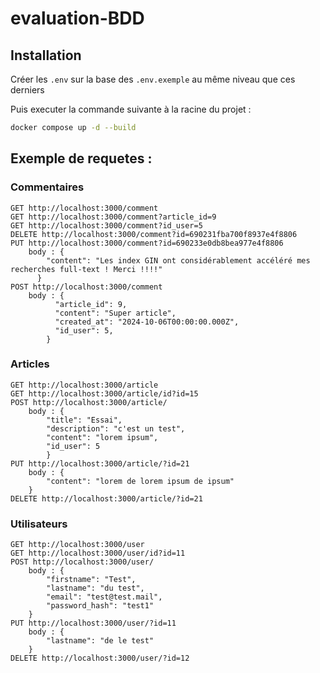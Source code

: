 # evaluation-BDD

## Installation

Créer les `.env` sur la base des `.env.exemple` au même niveau que ces derniers

Puis executer la commande suivante à la racine du projet :

```bash
docker compose up -d --build
```

## Exemple de requetes :

### Commentaires
```curl
GET http://localhost:3000/comment
GET http://localhost:3000/comment?article_id=9
GET http://localhost:3000/comment?id_user=5
DELETE http://localhost:3000/comment?id=690231fba700f8937e4f8806
PUT http://localhost:3000/comment?id=690233e0db8bea977e4f8806
    body : {
        "content": "Les index GIN ont considérablement accéléré mes recherches full-text ! Merci !!!!"
      }
POST http://localhost:3000/comment
    body : {
          "article_id": 9,
          "content": "Super article",
          "created_at": "2024-10-06T00:00:00.000Z",
          "id_user": 5,
        }
```

### Articles

```curl
GET http://localhost:3000/article
GET http://localhost:3000/article/id?id=15
POST http://localhost:3000/article/
    body : {
        "title": "Essai",
        "description": "c'est un test",
        "content": "lorem ipsum",
        "id_user": 5
        }
PUT http://localhost:3000/article/?id=21
    body : {
        "content": "lorem de lorem ipsum de ipsum"
    }
DELETE http://localhost:3000/article/?id=21
```

### Utilisateurs

```curl
GET http://localhost:3000/user
GET http://localhost:3000/user/id?id=11
POST http://localhost:3000/user/
    body : {
        "firstname": "Test",
        "lastname": "du test",
        "email": "test@test.mail",
        "password_hash": "test1"
    }
PUT http://localhost:3000/user/?id=11
    body : {
        "lastname": "de le test"
    }
DELETE http://localhost:3000/user/?id=12
```